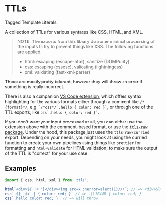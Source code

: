 # TTLs

Tagged Template Literals

A collection of TTLs for various syntaxes like CSS, HTML, and XML.

> NOTE: The exports from this library do some minimal processing of the inputs to try to prevent things like XSS. The following functions are applied:
> - html: escaping (escape-html), sanitize (DOMPurify)
> - css: escaping (cssesc), validating (lightningcss)
> - xml: validating (fast-xml-parser)

These are mostly pretty tolerant, however they will throw an error if something is really incorrect.

There is also a companion [VS Code extension](https://marketplace.visualstudio.com/items?itemName=alexgagnon.vscode-ttls), which offers syntax highlighting for the various formats either through a comment like `/*{format}*/`, e.g. `` `/*css*/`.hello { color: red }` ``, or through one of the TTL exports, like `` css`.hello { color: red }` ``.

If you don't want your input processed at all, you can either use the extension above with the comment-based format, or use the [`ttls-raw` package](https://www.npmjs.org/package/ttls-raw). Under the hood, this package just uses the `ttls-raw/curried` export. Depending on your needs, you might look at using the curried function to create your own pipelines using things like `prettier` for formatting and `html-validate` for HTML validation, to make sure the output of the TTL is "correct" for your use case.

## Examples

```js
import { css, html, xml } from 'ttls';

html`<div>${ '< '}</div><img src=x onerror=alert(1)//>`; // => <div>&lt; </div><img src="x">
css`.${ '👍' } { color: red; }` // => .\\1F44D { color: red; }
css`.hello color: red; }` // => will throw


